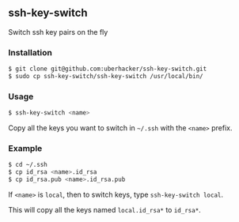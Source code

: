 ## ssh-key-switch
Switch ssh key pairs on the fly

### Installation
```bash
$ git clone git@github.com:uberhacker/ssh-key-switch.git
$ sudo cp ssh-key-switch/ssh-key-switch /usr/local/bin/
```

### Usage
```bash
$ ssh-key-switch <name>
```
Copy all the keys you want to switch in `~/.ssh` with the `<name>` prefix.

### Example
```bash
$ cd ~/.ssh
$ cp id_rsa <name>.id_rsa
$ cp id_rsa.pub <name>.id_rsa.pub
```
If `<name>` is `local`, then to switch keys, type `ssh-key-switch local`.

This will copy all the keys named `local.id_rsa*` to `id_rsa*`.
